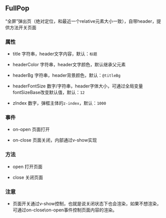 ## FullPop

“全屏”弹出页（绝对定位，和最近一个relative元素大小一致），自带header，提供方法开关页面

### 属性

- title 字符串，header文字内容，默认：`标题`

- headerColor 字符串，header文字颜色，默认继承父元素

- headerBg 字符串，header背景颜色，默认：`@titleBg`

- headerFontSize 数字/字符串，header字体大小，可通过全局变量fontSizeBase改变默认值，默认：`12`

- zIndex 数字，弹框主体的`z-index`，默认：`1000`

### 事件

- on-open 页面打开

- on-close 页面关闭，内部通过v-show实现

### 方法

- open 打开页面

- close 关闭页面

### 注意

- 页面开关通过v-show控制，也就是说关闭状态下也会渲染，如果不想渲染，可通过on-close\on-open事件控制页面内容的渲染。
